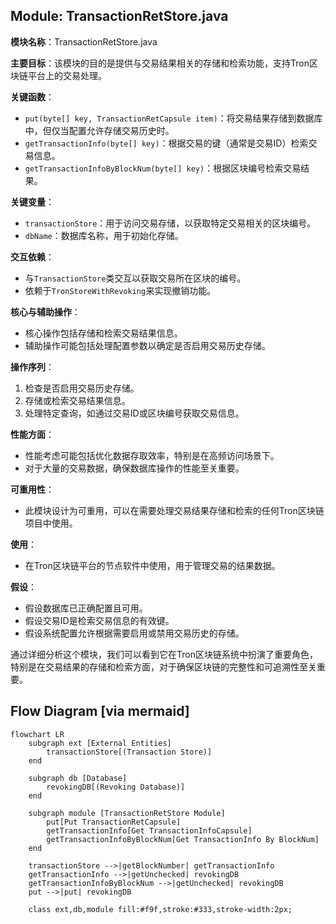 ## Module: TransactionRetStore.java
**模块名称**：TransactionRetStore.java

**主要目标**：该模块的目的是提供与交易结果相关的存储和检索功能，支持Tron区块链平台上的交易处理。

**关键函数**：
- `put(byte[] key, TransactionRetCapsule item)`：将交易结果存储到数据库中，但仅当配置允许存储交易历史时。
- `getTransactionInfo(byte[] key)`：根据交易的键（通常是交易ID）检索交易信息。
- `getTransactionInfoByBlockNum(byte[] key)`：根据区块编号检索交易结果。

**关键变量**：
- `transactionStore`：用于访问交易存储，以获取特定交易相关的区块编号。
- `dbName`：数据库名称，用于初始化存储。

**交互依赖**：
- 与`TransactionStore`类交互以获取交易所在区块的编号。
- 依赖于`TronStoreWithRevoking`来实现撤销功能。

**核心与辅助操作**：
- 核心操作包括存储和检索交易结果信息。
- 辅助操作可能包括处理配置参数以确定是否启用交易历史存储。

**操作序列**：
1. 检查是否启用交易历史存储。
2. 存储或检索交易结果信息。
3. 处理特定查询，如通过交易ID或区块编号获取交易信息。

**性能方面**：
- 性能考虑可能包括优化数据存取效率，特别是在高频访问场景下。
- 对于大量的交易数据，确保数据库操作的性能至关重要。

**可重用性**：
- 此模块设计为可重用，可以在需要处理交易结果存储和检索的任何Tron区块链项目中使用。

**使用**：
- 在Tron区块链平台的节点软件中使用，用于管理交易的结果数据。

**假设**：
- 假设数据库已正确配置且可用。
- 假设交易ID是检索交易信息的有效键。
- 假设系统配置允许根据需要启用或禁用交易历史的存储。

通过详细分析这个模块，我们可以看到它在Tron区块链系统中扮演了重要角色，特别是在交易结果的存储和检索方面，对于确保区块链的完整性和可追溯性至关重要。
## Flow Diagram [via mermaid]
```mermaid
flowchart LR
    subgraph ext [External Entities]
        transactionStore[(Transaction Store)]
    end

    subgraph db [Database]
        revokingDB[(Revoking Database)]
    end

    subgraph module [TransactionRetStore Module]
        put[Put TransactionRetCapsule]
        getTransactionInfo[Get TransactionInfoCapsule]
        getTransactionInfoByBlockNum[Get TransactionInfo By BlockNum]
    end

    transactionStore -->|getBlockNumber| getTransactionInfo
    getTransactionInfo -->|getUnchecked| revokingDB
    getTransactionInfoByBlockNum -->|getUnchecked| revokingDB
    put -->|put| revokingDB

    class ext,db,module fill:#f9f,stroke:#333,stroke-width:2px;
```
